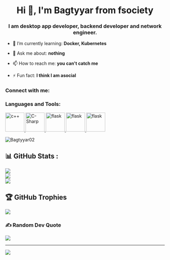 <h1 align="center">Hi 👋, I'm Bagtyyar from fsociety</h1>
<h3 align="center">I am desktop app developer, backend developer and network engineer.</h3>

- 🌱 I’m currently learning: **Docker, Kubernetes**

- 💬 Ask me about: **nothing**

- 📫 How to reach me: **you can't catch me**

- ⚡ Fun fact: **I think I am asocial**

<h3 align="left">Connect with me:</h3>
<p align="left">
</p>

<h3 align="left">Languages and Tools:</h3>
<p align="left"> 
<a href="https://flutter.dev" target="_blank" rel="noreferrer"> <img src="https://cdn.jsdelivr.net/gh/devicons/devicon/icons/cplusplus/cplusplus-original.svg" alt="c++" width="60" height="60"/> </a>
<a href="https://dart.dev" target="_blank" rel="noreferrer">
            <img src="https://cdn.jsdelivr.net/gh/devicons/devicon/icons/csharp/csharp-original.svg" alt="C-Sharp" width="60" height="60" />
           </a>
<a href="https://firebase.google.com/" target="_blank" rel="noreferrer"> <img src="https://cdn.jsdelivr.net/gh/devicons/devicon/icons/flask/flask-original.svg" color="white" alt="flask" width="60" height="60"/> </a>
<a href="https://firebase.google.com/" target="_blank" rel="noreferrer"> <img src="https://cdn.jsdelivr.net/gh/devicons/devicon/icons/github/github-original.svg" color="white" alt="flask" width="60" height="60"/> </a>
<a href="https://firebase.google.com/" target="_blank" rel="noreferrer"> <img src="https://cdn.jsdelivr.net/gh/devicons/devicon/icons/linkedin/linkedin-original.svg" color="white" alt="flask" width="60" height="60"/> </a>

</p>

<p><img align="center" src="https://github-readme-stats.vercel.app/api/top-langs?username=Bagtyyar02&show_icons=true&locale=en&layout=compact" alt="Bagtyyar02" /></p>

## 📊 GitHub Stats :
![](https://github-readme-stats.vercel.app/api?username=Bagtyyar02&theme=dark&hide_border=false&include_all_commits=false&count_private=true)<br/>
![](https://github-readme-streak-stats.herokuapp.com/?user=Bagtyyar02&theme=dark&hide_border=false)<br/>
![](https://github-readme-stats.vercel.app/api/top-langs/?username=Bagtyyar02&theme=dark&hide_border=false&include_all_commits=false&count_private=true&layout=compact)


## 🏆 GitHub Trophies
![](https://github-profile-trophy.vercel.app/?username=Bagtyyar02&theme=onedark&no-frame=false&no-bg=true&margin-w=4)

### ✍️ Random Dev Quote
![](https://quotes-github-readme.vercel.app/api?type=horizontal&theme=dark)



---
![](https://komarev.com/ghpvc/?username=Bagtyyar02&label=Visitors+Count&color=brightgreen)